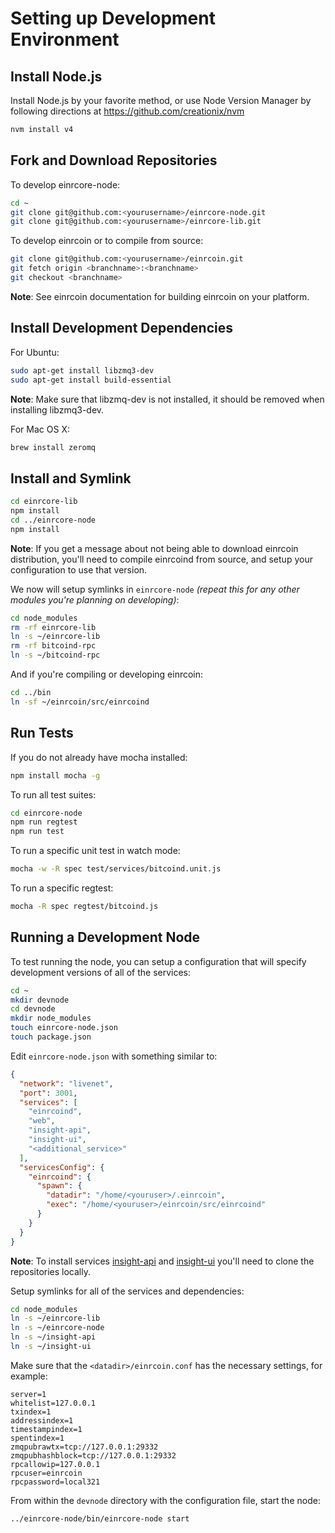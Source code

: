 # Setting up Development Environment

## Install Node.js

Install Node.js by your favorite method, or use Node Version Manager by following directions at https://github.com/creationix/nvm

```bash
nvm install v4
```

## Fork and Download Repositories

To develop einrcore-node:

```bash
cd ~
git clone git@github.com:<yourusername>/einrcore-node.git
git clone git@github.com:<yourusername>/einrcore-lib.git
```

To develop einrcoin or to compile from source:

```bash
git clone git@github.com:<yourusername>/einrcoin.git
git fetch origin <branchname>:<branchname>
git checkout <branchname>
```
**Note**: See einrcoin documentation for building einrcoin on your platform.


## Install Development Dependencies

For Ubuntu:
```bash
sudo apt-get install libzmq3-dev
sudo apt-get install build-essential
```
**Note**: Make sure that libzmq-dev is not installed, it should be removed when installing libzmq3-dev.


For Mac OS X:
```bash
brew install zeromq
```

## Install and Symlink

```bash
cd einrcore-lib
npm install
cd ../einrcore-node
npm install
```
**Note**: If you get a message about not being able to download einrcoin distribution, you'll need to compile einrcoind from source, and setup your configuration to use that version.


We now will setup symlinks in `einrcore-node` *(repeat this for any other modules you're planning on developing)*:
```bash
cd node_modules
rm -rf einrcore-lib
ln -s ~/einrcore-lib
rm -rf bitcoind-rpc
ln -s ~/bitcoind-rpc
```

And if you're compiling or developing einrcoin:
```bash
cd ../bin
ln -sf ~/einrcoin/src/einrcoind
```

## Run Tests

If you do not already have mocha installed:
```bash
npm install mocha -g
```

To run all test suites:
```bash
cd einrcore-node
npm run regtest
npm run test
```

To run a specific unit test in watch mode:
```bash
mocha -w -R spec test/services/bitcoind.unit.js
```

To run a specific regtest:
```bash
mocha -R spec regtest/bitcoind.js
```

## Running a Development Node

To test running the node, you can setup a configuration that will specify development versions of all of the services:

```bash
cd ~
mkdir devnode
cd devnode
mkdir node_modules
touch einrcore-node.json
touch package.json
```

Edit `einrcore-node.json` with something similar to:
```json
{
  "network": "livenet",
  "port": 3001,
  "services": [
    "einrcoind",
    "web",
    "insight-api",
    "insight-ui",
    "<additional_service>"
  ],
  "servicesConfig": {
    "einrcoind": {
      "spawn": {
        "datadir": "/home/<youruser>/.einrcoin",
        "exec": "/home/<youruser>/einrcoin/src/einrcoind"
      }
    }
  }
}
```

**Note**: To install services [insight-api](https://github.com/bitpay/insight-api) and [insight-ui](https://github.com/bitpay/insight-ui) you'll need to clone the repositories locally.

Setup symlinks for all of the services and dependencies:

```bash
cd node_modules
ln -s ~/einrcore-lib
ln -s ~/einrcore-node
ln -s ~/insight-api
ln -s ~/insight-ui
```

Make sure that the `<datadir>/einrcoin.conf` has the necessary settings, for example:
```
server=1
whitelist=127.0.0.1
txindex=1
addressindex=1
timestampindex=1
spentindex=1
zmqpubrawtx=tcp://127.0.0.1:29332
zmqpubhashblock=tcp://127.0.0.1:29332
rpcallowip=127.0.0.1
rpcuser=einrcoin
rpcpassword=local321
```

From within the `devnode` directory with the configuration file, start the node:
```bash
../einrcore-node/bin/einrcore-node start
```
